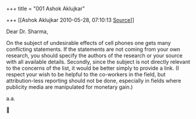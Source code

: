 +++
title = "001 Ashok Aklujkar"

+++
[[Ashok Aklujkar	2010-05-28, 07:10:13 [Source](https://groups.google.com/g/bvparishat/c/ij4PruqUsQI)]]



Dear Dr. Sharma,

  

On the subject of undesirable effects of cell phones one gets many conflicting statements. If the statements are not coming from your own research, you should specify the authors of the research or your source with all available details. Secondly, since the subject is not directly relevant to the concerns of the list, it would be better simply to provide a link. (I respect your wish to be helpful to the co-workers in the field, but attribution-less reporting should not be done, especially in fields where publicity media are manipulated for monetary gain.)

  

a.a.



